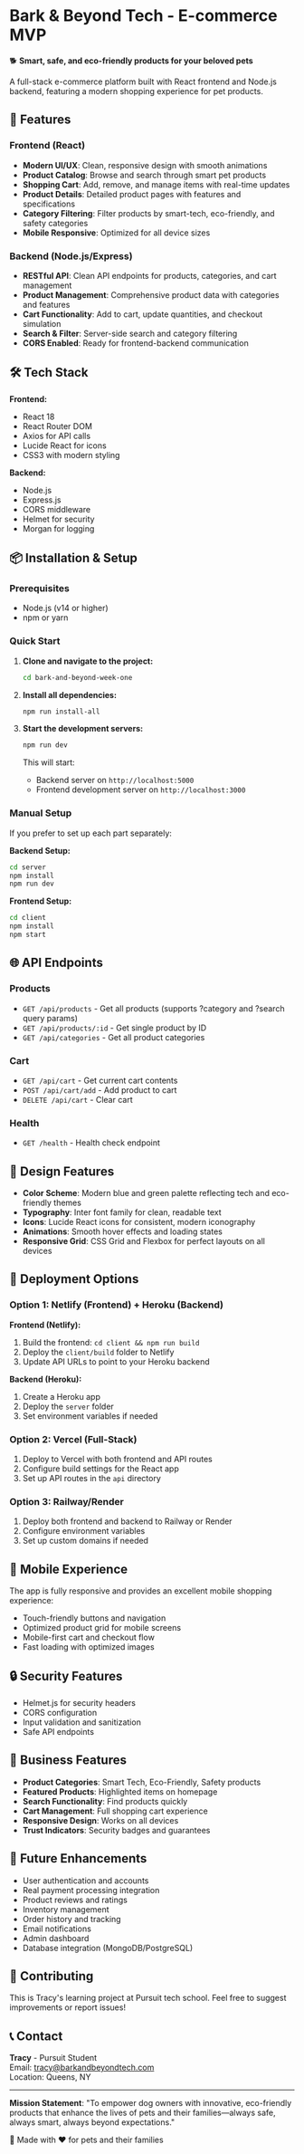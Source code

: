 # Bark & Beyond Tech - E-commerce MVP

🐕 **Smart, safe, and eco-friendly products for your beloved pets**

A full-stack e-commerce platform built with React frontend and Node.js backend, featuring a modern shopping experience for pet products.

## 🚀 Features

### Frontend (React)
- **Modern UI/UX**: Clean, responsive design with smooth animations
- **Product Catalog**: Browse and search through smart pet products
- **Shopping Cart**: Add, remove, and manage items with real-time updates
- **Product Details**: Detailed product pages with features and specifications
- **Category Filtering**: Filter products by smart-tech, eco-friendly, and safety categories
- **Mobile Responsive**: Optimized for all device sizes

### Backend (Node.js/Express)
- **RESTful API**: Clean API endpoints for products, categories, and cart management
- **Product Management**: Comprehensive product data with categories and features
- **Cart Functionality**: Add to cart, update quantities, and checkout simulation
- **Search & Filter**: Server-side search and category filtering
- **CORS Enabled**: Ready for frontend-backend communication

## 🛠️ Tech Stack

**Frontend:**
- React 18
- React Router DOM
- Axios for API calls
- Lucide React for icons
- CSS3 with modern styling

**Backend:**
- Node.js
- Express.js
- CORS middleware
- Helmet for security
- Morgan for logging

## 📦 Installation & Setup

### Prerequisites
- Node.js (v14 or higher)
- npm or yarn

### Quick Start

1. **Clone and navigate to the project:**
   ```bash
   cd bark-and-beyond-week-one
   ```

2. **Install all dependencies:**
   ```bash
   npm run install-all
   ```

3. **Start the development servers:**
   ```bash
   npm run dev
   ```

   This will start:
   - Backend server on `http://localhost:5000`
   - Frontend development server on `http://localhost:3000`

### Manual Setup

If you prefer to set up each part separately:

**Backend Setup:**
```bash
cd server
npm install
npm run dev
```

**Frontend Setup:**
```bash
cd client
npm install
npm start
```

## 🌐 API Endpoints

### Products
- `GET /api/products` - Get all products (supports ?category and ?search query params)
- `GET /api/products/:id` - Get single product by ID
- `GET /api/categories` - Get all product categories

### Cart
- `GET /api/cart` - Get current cart contents
- `POST /api/cart/add` - Add product to cart
- `DELETE /api/cart` - Clear cart

### Health
- `GET /health` - Health check endpoint

## 🎨 Design Features

- **Color Scheme**: Modern blue and green palette reflecting tech and eco-friendly themes
- **Typography**: Inter font family for clean, readable text
- **Icons**: Lucide React icons for consistent, modern iconography
- **Animations**: Smooth hover effects and loading states
- **Responsive Grid**: CSS Grid and Flexbox for perfect layouts on all devices

## 🚀 Deployment Options

### Option 1: Netlify (Frontend) + Heroku (Backend)

**Frontend (Netlify):**
1. Build the frontend: `cd client && npm run build`
2. Deploy the `client/build` folder to Netlify
3. Update API URLs to point to your Heroku backend

**Backend (Heroku):**
1. Create a Heroku app
2. Deploy the `server` folder
3. Set environment variables if needed

### Option 2: Vercel (Full-Stack)

1. Deploy to Vercel with both frontend and API routes
2. Configure build settings for the React app
3. Set up API routes in the `api` directory

### Option 3: Railway/Render

1. Deploy both frontend and backend to Railway or Render
2. Configure environment variables
3. Set up custom domains if needed

## 📱 Mobile Experience

The app is fully responsive and provides an excellent mobile shopping experience:
- Touch-friendly buttons and navigation
- Optimized product grid for mobile screens
- Mobile-first cart and checkout flow
- Fast loading with optimized images

## 🔒 Security Features

- Helmet.js for security headers
- CORS configuration
- Input validation and sanitization
- Safe API endpoints

## 🎯 Business Features

- **Product Categories**: Smart Tech, Eco-Friendly, Safety products
- **Featured Products**: Highlighted items on homepage
- **Search Functionality**: Find products quickly
- **Cart Management**: Full shopping cart experience
- **Responsive Design**: Works on all devices
- **Trust Indicators**: Security badges and guarantees

## 🔄 Future Enhancements

- User authentication and accounts
- Real payment processing integration
- Product reviews and ratings
- Inventory management
- Order history and tracking
- Email notifications
- Admin dashboard
- Database integration (MongoDB/PostgreSQL)

## 🤝 Contributing

This is Tracy's learning project at Pursuit tech school. Feel free to suggest improvements or report issues!

## 📞 Contact

**Tracy** - Pursuit Student  
Email: tracy@barkandbeyondtech.com  
Location: Queens, NY

---

**Mission Statement**: "To empower dog owners with innovative, eco-friendly products that enhance the lives of pets and their families—always safe, always smart, always beyond expectations."

🐾 Made with ❤️ for pets and their families